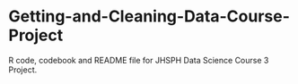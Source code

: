 # Getting-and-Cleaning-Data-Course-Project
R code, codebook and README file for JHSPH Data Science Course 3 Project.
